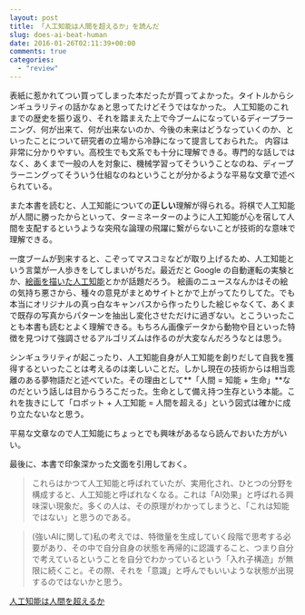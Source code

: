 ```yaml
---
layout: post
title: 「人工知能は人間を超えるか」を読んだ
slug: does-ai-beat-human
date: 2016-01-26T02:11:39+00:00
comments: true
categories:
  - "review"
---
```


表紙に惹かれてつい買ってしまった本だったが買ってよかった。タイトルからシンギュラリティの話かなぁと思ってたけどそうではなかった。
人工知能のこれまでの歴史を振り返り、それを踏まえた上で今ブームになっているディープラーニング、何が出来て、何が出来ないのか、今後の未来はどうなっていくのか、といったことについて研究者の立場から冷静になって提言しておられた。
内容は非常に分かりやすい。高校生でも文系でも十分に理解できる。専門的な話しではなく、あくまで一般の人を対象に、機械学習ってそういうことなのね、ディープラーニングってそういう仕組なのねということが分かるような平易な文章で述べられている。

また本書を読むと、人工知能についての**正しい**理解が得られる。将棋で人工知能が人間に勝ったからといって、ターミネーターのように人工知能が心を宿して人間を支配するというような突飛な論理の飛躍に繋がらないことが技術的な意味で理解できる。

一度ブームが到来すると、こぞってマスコミなどが取り上げるため、人工知能という言葉が一人歩きをしてしまいがちだ。最近だと Google の自動運転の実験とか、[絵画を描いた人工知能](http://buzz-plus.com/article/2015/06/22/google-art/)とかが話題だろう。
絵画のニュースなんかはその絵の気持ち悪さから、種々の意見がまとめサイトとかで上がってたりしてた。でも本当にオリジナルの真っ白なキャンバスから作ったりした絵じゃなくて、あくまで既存の写真からパターンを抽出し変化させただけに過ぎない。とこういったことも本書も読むとよく理解できる。もちろん画像データから動物や目といった特徴を見つけて強調させるアルゴリズムは作るのが大変なんだろうなとは思う。

シンギュラリティが起こったり、人工知能自身が人工知能を創りだして自我を獲得するといったことは考えるのは楽しいことだ。しかし現在の技術からは相当乖離のある夢物語だと述べていた。その理由として**「人間 = 知能 + 生命」**なのだという話しは目からうろこだった。生命として備え持つ生存という本能。これを抜きにして「ロボット + 人工知能 = 人間を超える」という図式は確かに成り立たないなと思う。

平易な文章なので人工知能にちょっとでも興味があるなら読んでおいた方がいい。

最後に、本書で印象深かった文面を引用しておく。

> これらはかつて人工知能と呼ばれていたが、実用化され、ひとつの分野を構成すると、人工知能と呼ばれなくなる。これは「AI効果」と呼ばれる興味深い現象だ。多くの人は、その原理がわかってしまうと、「これは知能ではない」と思うのである。

> (強いAIに関して)私の考えでは、特徴量を生成していく段階で思考する必要があり、その中で自分自身の状態を再帰的に認識すること、つまり自分で考えているということを自分でわかっているという「入れ子構造」が無限に続くこと。その際、それを「意識」と呼んでもいいような状態が出現するのではないかと思う。

[人工知能は人間を超えるか](https://www.amazon.co.jp/%E4%BA%BA%E5%B7%A5%E7%9F%A5%E8%83%BD%E3%81%AF%E4%BA%BA%E9%96%93%E3%82%92%E8%B6%85%E3%81%88%E3%82%8B%E3%81%8B-%E8%A7%92%E5%B7%9D%EF%BC%A5%EF%BC%B0%EF%BC%B5%EF%BC%A2%E9%81%B8%E6%9B%B8-%E6%9D%BE%E5%B0%BE-%E8%B1%8A-ebook/dp/B00UAAK07S?ie=UTF8&btkr=1&ref_=dp-kindle-redirect)

